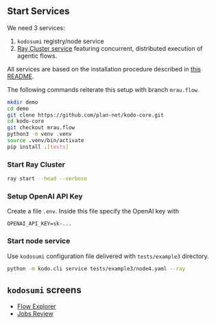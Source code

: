 ## Start Services

We need 3 services:

1. `kodosumi` registry/node service
2. [Ray Cluster service](https://ray.io) featuring concurrent, distributed execution of agentic flows.

All services are based on the installation procedure described in [this README](../../README.md).

The following commands reiterate this setup with branch `mrau.flow`.

```bash
mkdir demo
cd demo
git clone https://github.com/plan-net/kodo-core.git
cd kodo-core
git checkout mrau.flow
python3 -m venv .venv
source .venv/bin/activate
pip install .[tests]
```

### Start Ray Cluster

```bash
ray start --head --verbose
```

### Setup OpenAI API Key

Create a file `.env`. Inside this file specify the OpenAI key with

```
OPENAI_API_KEY=sk-...
```

### Start node service

Use `kodosumi` configuration file delivered with `tests/example3` directory.

```bash
python -m kodo.cli service tests/example3/node4.yaml --ray
```

## `kodosumi` screens

* [Flow Explorer](http://localhost:3371/flows)
* [Jobs Review](http://localhost:3371/flow)
